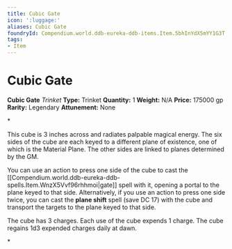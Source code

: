 ```yaml
---
title: Cubic Gate
icon: ':luggage:'
aliases: Cubic Gate
foundryId: Compendium.world.ddb-eureka-ddb-items.Item.5bhInYdX5mYY1G3T
tags:
- Item
---
```


# Cubic Gate

**Cubic Gate**
_Trinket_
**Type:** Trinket
**Quantity:** 1
**Weight:** N/A
**Price:** 175000 gp
**Rarity:** Legendary
**Attunement:** None

*<p>This cube is 3 inches across and radiates palpable magical energy. The six sides of the cube are each keyed to a different plane of existence, one of which is the Material Plane. The other sides are linked to planes determined by the GM.

You can use an action to press one side of the cube to cast the [[Compendium.world.ddb-eureka-ddb-spells.Item.WnzX5Vvf96rhhmoi|gate]] spell with it, opening a portal to the plane keyed to that side. Alternatively, if you use an action to press one side twice, you can cast the **plane shift** spell (save DC 17) with the cube and transport the targets to the plane keyed to that side.

The cube has 3 charges. Each use of the cube expends 1 charge. The cube regains 1d3 expended charges daily at dawn.</p>*